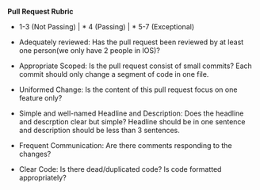 **Pull Request Rubric**

* 1-3 (Not Passing) | * 4 (Passing) | * 5-7 (Exceptional)
  

* Adequately reviewed: Has the pull request been reviewed by at least one person(we only have 2 people in IOS)?
  
* Appropriate Scoped: Is the pull request consist of small commits? Each commit should only change a segment of code in one file.
  
* Uniformed Change: Is the content of this pull request focus on one feature only?

* Simple and well-named Headline and Description: Does the headline and descrption clear but simple? Headline should be in one sentence and description should be less than 3 sentences.

* Frequent Communication: Are there comments responding to the changes?

* Clear Code: Is there dead/duplicated code? Is code formatted appropriately?
